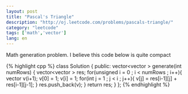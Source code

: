 ```yaml
---
layout: post
title: "Pascal's Triangle"
description: "http://oj.leetcode.com/problems/pascals-triangle/"
category: "leetcode"
tags: ['math','vector']
lang: en
---
```


Math generation problem. I believe this code below is quite compact

{% highlight cpp %}
class Solution {
public:
    vector<vector<int> > generate(int numRows) {
        vector<vector<int> > res;
        for(unsigned i = 0 ; i < numRows ; i++){
            vector<int> v(i+1);
            v[0] = 1; v[i] = 1;
            for(int j = 1 ; j < i ; j++){
                v[j] = res[i-1][j] + res[i-1][j-1];
            }
            res.push_back(v);
        }
        return res;
    }
};
{% endhighlight %}
